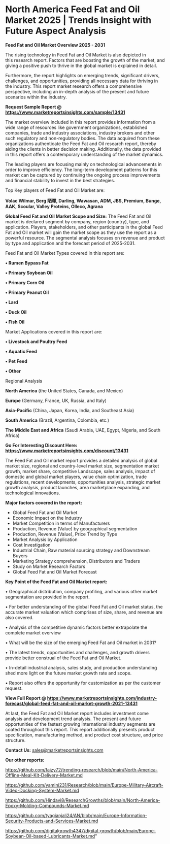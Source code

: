 # North America Feed Fat and Oil Market 2025 | Trends Insight with Future Aspect Analysis

<Strong> Feed Fat and Oil Market Overview 2025 - 2031</strong>

The rising technology in Feed Fat and Oil Market is also depicted in this research report. Factors that are boosting the growth of the market, and giving a positive push to thrive in the global market is explained in detail.

Furthermore, the report highlights on emerging trends, significant drivers, challenges, and opportunities, providing all necessary data for thriving in the industry. This report market research offers a comprehensive perspective, including an in-depth analysis of the present and future scenarios within the industry.

<strong>Request Sample Report @ <a href=https://www.marketreportsinsights.com/sample/13431>https://www.marketreportsinsights.com/sample/13431</a></strong>

The market overview included in this report provides information from a wide range of resources like government organizations, established companies, trade and industry associations, industry brokers and other such regulatory and non-regulatory bodies. The data acquired from these organizations authenticate the Feed Fat and Oil research report, thereby aiding the clients in better decision making. Additionally, the data provided in this report offers a contemporary understanding of the market dynamics.

The leading players are focusing mainly on technological advancements in order to improve efficiency. The long-term development patterns for this market can be captured by continuing the ongoing process improvements and financial stability to invest in the best strategies.

Top Key players of Feed Fat and Oil Market are:

<strong>Volac Wilmar, Berg 䧈暉, Darling, Wawasan, ADM, JBS, Premium, Bunge, AAK, Scoular, Valley Proteins, Olleco, Agrana</strong>

<strong><b>Global Feed Fat and Oil Market Scope and Size:</b></strong>
The Feed Fat and Oil market is declared segment by company, region (country), type, and application. Players, stakeholders, and other participants in the global Feed Fat and Oil market will gain the market scope as they use the report as a powerful resource. The segmental analysis focuses on revenue and product by type and application and the forecast period of 2025-2031.

Feed Fat and Oil Market Types covered in this report are:

<strong>• Rumen Bypass Fat

• Primary Soybean Oil

• Primary Corn Oil

• Primary Peanut Oil

• Lard

• Duck Oil

• Fish Oil</strong>

Market Applications covered in this report are:

<strong>• Livestock and Poultry Feed

• Aquatic Feed

• Pet Feed

• Other</strong> 

Regional Analysis

<strong>North America</strong> (the United States, Canada, and Mexico)

<strong>Europe</strong> (Germany, France, UK, Russia, and Italy)

<strong>Asia-Pacific</strong> (China, Japan, Korea, India, and Southeast Asia)

<strong>South America</strong> (Brazil, Argentina, Colombia, etc.)

<strong>The Middle East and Africa</strong> (Saudi Arabia, UAE, Egypt, Nigeria, and South Africa)

<strong>Go For Interesting Discount Here: <a href=https://www.marketreportsinsights.com/discount/13431>https://www.marketreportsinsights.com/discount/13431</a></strong>

The Feed Fat and Oil market report provides a detailed analysis of global market size, regional and country-level market size, segmentation market growth, market share, competitive Landscape, sales analysis, impact of domestic and global market players, value chain optimization, trade regulations, recent developments, opportunities analysis, strategic market growth analysis, product launches, area marketplace expanding, and technological innovations.

<strong><b>Major factors covered in the report:</b></strong>
<ul>
  <li>Global Feed Fat and Oil Market </li>
  <li>Economic Impact on the Industry</li>
  <li>Market Competition in terms of Manufacturers</li>
  <li>Production, Revenue (Value) by geographical segmentation</li>
  <li>Production, Revenue (Value), Price Trend by Type</li>
  <li>Market Analysis by Application</li>
  <li>Cost Investigation</li>
  <li>Industrial Chain, Raw material sourcing strategy and Downstream Buyers</li>
  <li>Marketing Strategy comprehension, Distributors and Traders</li>
  <li>Study on Market Research Factors</li>
  <li>Global Feed Fat and Oil Market Forecast</li>
</ul>

<strong><b>Key Point of the Feed Fat and Oil Market report:</b></strong>

• Geographical distribution, company profiling, and various other market segmentation are provided in the report.

• For better understanding of the global Feed Fat and Oil market status, the accurate market valuation which comprises of size, share, and revenue are also covered.

• Analysis of the competitive dynamic factors better extrapolate the complete market overview

• What will be the size of the emerging Feed Fat and Oil market in 2031?

• The latest trends, opportunities and challenges, and growth drivers provide better construal of the Feed Fat and Oil Market.

• In-detail industrial analysis, sales study, and production understanding shed more light on the future market growth rate and scope.

• Report also offers the opportunity for customization as per the customer request.

<strong><b>View Full Report @ <a href=https://www.marketreportsinsights.com/industry-forecast/global-feed-fat-and-oil-market-growth-2021-13431>https://www.marketreportsinsights.com/industry-forecast/global-feed-fat-and-oil-market-growth-2021-13431</a></b></strong>


At last, the Feed Fat and Oil Market report includes investment come analysis and development trend analysis. The present and future opportunities of the fastest growing international industry segments are coated throughout this report. This report additionally presents product specification, manufacturing method, and product cost structure, and price structure.

<strong>Contact Us:</strong>
sales@marketreportsinsights.com

<strong>Our other reports:</strong>

<a href=https://github.com/faizy72/trending-research/blob/main/North-America-Offline-Meal-Kit-Delivery-Market.md>https://github.com/faizy72/trending-research/blob/main/North-America-Offline-Meal-Kit-Delivery-Market.md</a>

<a href=https://github.com/yamini231/Research/blob/main/Europe-Military-Aircraft-Video-Docking-System-Market.md>https://github.com/yamini231/Research/blob/main/Europe-Military-Aircraft-Video-Docking-System-Market.md</a>

<a href=https://github.com/Hindavi8/ResearchGrowths/blob/main/North-America-Epoxy-Molding-Compounds-Market.md>https://github.com/Hindavi8/ResearchGrowths/blob/main/North-America-Epoxy-Molding-Compounds-Market.md</a>

<a href=https://github.com/tyagianjali24/AN/blob/main/Europe-Information-Security-Products-and-Services-Market.md>https://github.com/tyagianjali24/AN/blob/main/Europe-Information-Security-Products-and-Services-Market.md</a>

<a href=https://github.com/digitalgrowth4347/digital-growth/blob/main/Europe-Soybean-Oil-based-Lubricants-Market.md>https://github.com/digitalgrowth4347/digital-growth/blob/main/Europe-Soybean-Oil-based-Lubricants-Market.md</a>"
